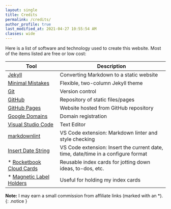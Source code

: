 ```yaml
---
layout: single
title: Credits
permalink: /credits/
author_profile: true
last_modified_at: 2021-04-27 10:55:54 AM
classes: wide
---
```

Here is a list of software and technology used to create this website.  Most of the items listed are free or low cost:

Tool | Description
--- | ---
[Jekyll](https://jekyllrb.com/) | Converting Markdown to a static website
[Minimal Mistakes](https://mademistakes.com/work/minimal-mistakes-jekyll-theme/) | Flexible, two-column Jekyll theme
[Git](https://git-scm.com/) | Version control
[GitHub](https://github.com/) | Repository of static files/pages
[GitHub Pages](https://pages.github.com/)|  Website hosted from GitHub repository
[Google Domains](https://domains.google/)|  Domain registration
[Visual Studio Code](https://code.visualstudio.com/)| Text Editor
[markdownlint](https://marketplace.visualstudio.com/items?itemName=DavidAnson.vscode-markdownlint) | VS Code extension: Markdown linter and style checking
[Insert Date String](https://marketplace.visualstudio.com/items?itemName=jsynowiec.vscode-insertdatestring) | VS Code extension: Insert the current date, time, date/time in a configure format
\* [Rocketbook Cloud Cards](https://amzn.to/3uFkLnw) | Reusable index cards for jotting down ideas, to-dos, etc.
\* [Magnetic Label Holders](https://amzn.to/3dW0CTe) | Useful for holding my index cards

**Note:** I may earn a small commission from affiliate links (marked with an \*).
{: .notice }
